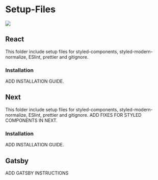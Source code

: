 # Setup-Files
<img src="https://media.giphy.com/media/MwOhcJ92qc30Q/giphy.gif"/>

## React
This folder include setup files for styled-components, styled-modern-normalize, ESlint, prettier and gitignore.

### Installation
ADD INSTALLATION GUIDE.

## Next
This folder include setup files for styled-components, styled-modern-normalize, ESlint, prettier and gitignore.
ADD FIXES FOR STYLED COMPONENTS IN NEXT.

### Installation
ADD INSTALLATION GUIDE.

## Gatsby
ADD GATSBY INSTRUCTIONS
